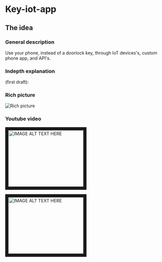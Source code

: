 # Key-iot-app

## The idea
### General description
Use your phone, instead of a doorlock key, through IoT devices's, custom phone app, and API's.

### Indepth explanation
(first draft):




### Rich picture
![Rich picture](https://webassets.inman.com/wp-content/uploads/2019/10/Untitled-design-2019-10-29T153346.079.jpg)


### Youtube video
<a href="http://www.youtube.com/watch?feature=player_embedded&v=YOUTUBE_VIDEO_ID_HERE
" target="_blank"><img src="https://www.youtube.com/watch?v=oHg5SJYRHA0" 
alt="IMAGE ALT TEXT HERE" width="240" height="180" border="10" /></a>

<a href="http://www.youtube.com/watch?feature=player_embedded&v=YOUTUBE_VIDEO_ID_HERE
" target="_blank"><img src="http://img.youtube.com/vi/v=oHg5SJYRHA0/0.jpg" 
alt="IMAGE ALT TEXT HERE" width="240" height="180" border="10" /></a>
